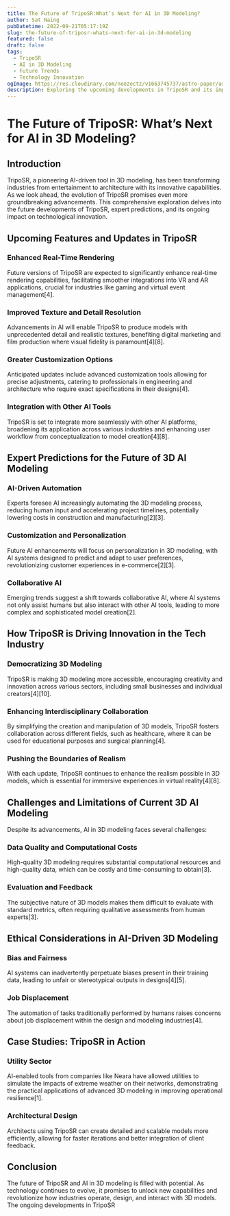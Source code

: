 ```yaml
---
title: The Future of TripoSR:What’s Next for AI in 3D Modeling?
author: Sat Naing
pubDatetime: 2022-09-21T05:17:19Z
slug: the-future-of-triposr-whats-next-for-ai-in-3d-modeling
featured: false
draft: false
tags:
  - TripoSR
  - AI in 3D Modeling
  - Future Trends
  - Technology Innovation
ogImage: https://res.cloudinary.com/noezectz/v1663745737/astro-paper/astropaper-x-forestry-og_kqfwp0.png
description: Exploring the upcoming developments in TripoSR and its impact on the future of AI-driven 3D modeling technologies.
---
```


# The Future of TripoSR: What’s Next for AI in 3D Modeling?

## Introduction

TripoSR, a pioneering AI-driven tool in 3D modeling, has been transforming industries from entertainment to architecture with its innovative capabilities. As we look ahead, the evolution of TripoSR promises even more groundbreaking advancements. This comprehensive exploration delves into the future developments of TripoSR, expert predictions, and its ongoing impact on technological innovation.

## Upcoming Features and Updates in TripoSR

### Enhanced Real-Time Rendering

Future versions of TripoSR are expected to significantly enhance real-time rendering capabilities, facilitating smoother integrations into VR and AR applications, crucial for industries like gaming and virtual event management[4].

### Improved Texture and Detail Resolution

Advancements in AI will enable TripoSR to produce models with unprecedented detail and realistic textures, benefiting digital marketing and film production where visual fidelity is paramount[4][8].

### Greater Customization Options

Anticipated updates include advanced customization tools allowing for precise adjustments, catering to professionals in engineering and architecture who require exact specifications in their designs[4].

### Integration with Other AI Tools

TripoSR is set to integrate more seamlessly with other AI platforms, broadening its application across various industries and enhancing user workflow from conceptualization to model creation[4][8].

## Expert Predictions for the Future of 3D AI Modeling

### AI-Driven Automation

Experts foresee AI increasingly automating the 3D modeling process, reducing human input and accelerating project timelines, potentially lowering costs in construction and manufacturing[2][3].

### Customization and Personalization

Future AI enhancements will focus on personalization in 3D modeling, with AI systems designed to predict and adapt to user preferences, revolutionizing customer experiences in e-commerce[2][3].

### Collaborative AI

Emerging trends suggest a shift towards collaborative AI, where AI systems not only assist humans but also interact with other AI tools, leading to more complex and sophisticated model creation[2].

## How TripoSR is Driving Innovation in the Tech Industry

### Democratizing 3D Modeling

TripoSR is making 3D modeling more accessible, encouraging creativity and innovation across various sectors, including small businesses and individual creators[4][10].

### Enhancing Interdisciplinary Collaboration

By simplifying the creation and manipulation of 3D models, TripoSR fosters collaboration across different fields, such as healthcare, where it can be used for educational purposes and surgical planning[4].

### Pushing the Boundaries of Realism

With each update, TripoSR continues to enhance the realism possible in 3D models, which is essential for immersive experiences in virtual reality[4][8].

## Challenges and Limitations of Current 3D AI Modeling

Despite its advancements, AI in 3D modeling faces several challenges:

### Data Quality and Computational Costs

High-quality 3D modeling requires substantial computational resources and high-quality data, which can be costly and time-consuming to obtain[3].

### Evaluation and Feedback

The subjective nature of 3D models makes them difficult to evaluate with standard metrics, often requiring qualitative assessments from human experts[3].

## Ethical Considerations in AI-Driven 3D Modeling

### Bias and Fairness

AI systems can inadvertently perpetuate biases present in their training data, leading to unfair or stereotypical outputs in designs[4][5].

### Job Displacement

The automation of tasks traditionally performed by humans raises concerns about job displacement within the design and modeling industries[4].

## Case Studies: TripoSR in Action

### Utility Sector

AI-enabled tools from companies like Neara have allowed utilities to simulate the impacts of extreme weather on their networks, demonstrating the practical applications of advanced 3D modeling in improving operational resilience[1].

### Architectural Design

Architects using TripoSR can create detailed and scalable models more efficiently, allowing for faster iterations and better integration of client feedback.

## Conclusion

The future of TripoSR and AI in 3D modeling is filled with potential. As technology continues to evolve, it promises to unlock new capabilities and revolutionize how industries operate, design, and interact with 3D models. The ongoing developments in TripoSR
